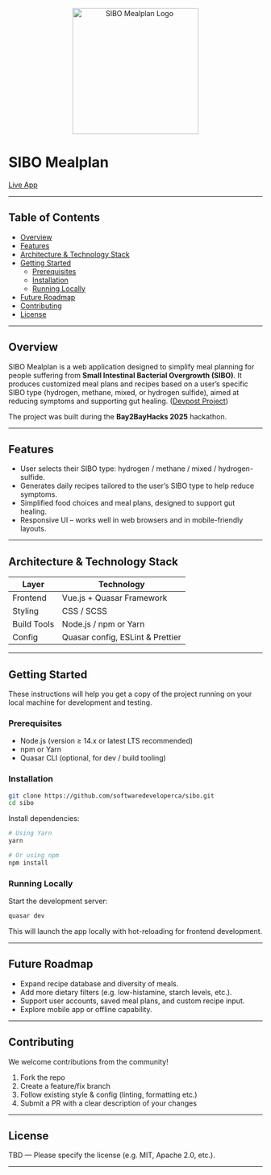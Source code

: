 <!-- Logo Header -->
<p align="center">
  <img src="https://www.vagusnerve.ca/sibomealplanner/logo.png" alt="SIBO Mealplan Logo" width="250"/>
</p>

# SIBO Mealplan

[Live App](https://www.vagusnerve.ca/sibomealplanner/#/)

---

## Table of Contents

- [Overview](#overview)  
- [Features](#features)  
- [Architecture & Technology Stack](#architecture--technology-stack)  
- [Getting Started](#getting-started)  
  - [Prerequisites](#prerequisites)  
  - [Installation](#installation)  
  - [Running Locally](#running-locally)  
- [Future Roadmap](#future-roadmap)  
- [Contributing](#contributing)  
- [License](#license)  

---

## Overview

SIBO Mealplan is a web application designed to simplify meal planning for people suffering from **Small Intestinal Bacterial Overgrowth (SIBO)**. It produces customized meal plans and recipes based on a user’s specific SIBO type (hydrogen, methane, mixed, or hydrogen sulfide), aimed at reducing symptoms and supporting gut healing. ([Devpost Project](https://devpost.com/software/sibo-mealplan))

The project was built during the **Bay2BayHacks 2025** hackathon.

---

## Features

- User selects their SIBO type: hydrogen / methane / mixed / hydrogen-sulfide.  
- Generates daily recipes tailored to the user’s SIBO type to help reduce symptoms.  
- Simplified food choices and meal plans, designed to support gut healing.  
- Responsive UI – works well in web browsers and in mobile-friendly layouts.  

---

## Architecture & Technology Stack

| Layer         | Technology                        |
|---------------|-----------------------------------|
| Frontend      | Vue.js + Quasar Framework         |
| Styling       | CSS / SCSS                        |
| Build Tools   | Node.js / npm or Yarn             |
| Config        | Quasar config, ESLint & Prettier  |

---

## Getting Started

These instructions will help you get a copy of the project running on your local machine for development and testing.

### Prerequisites

- Node.js (version ≥ 14.x or latest LTS recommended)  
- npm or Yarn  
- Quasar CLI (optional, for dev / build tooling)  

### Installation

```bash
git clone https://github.com/softwaredeveloperca/sibo.git
cd sibo
```

Install dependencies:

```bash
# Using Yarn
yarn

# Or using npm
npm install
```

### Running Locally

Start the development server:

```bash
quasar dev
```

This will launch the app locally with hot-reloading for frontend development.

---

## Future Roadmap

- Expand recipe database and diversity of meals.  
- Add more dietary filters (e.g. low-histamine, starch levels, etc.).  
- Support user accounts, saved meal plans, and custom recipe input.  
- Explore mobile app or offline capability.  

---

## Contributing

We welcome contributions from the community!

1. Fork the repo  
2. Create a feature/fix branch  
3. Follow existing style & config (linting, formatting etc.)  
4. Submit a PR with a clear description of your changes  

---

## License

TBD — Please specify the license (e.g. MIT, Apache 2.0, etc.).

---
